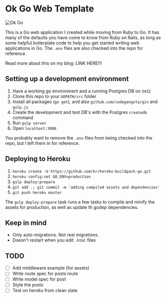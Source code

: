 Ok Go Web Template
===================

![Ok Go](http://i.vimeocdn.com/video/38089409_640.jpg)

This is a Go web application I created while moving from Ruby to Go. It has many of the defaults you have come to know from Ruby on Rails, as long as some helpful boilerplate code to help you get started writing web applications in Go. The `.env` files are also checked into the repo for reference.

Read more about this on my blog: LINK HERE!!!

Setting up a development environment
------------------------------------

1. Have a working go environment and a running Postgres DB on `5432`
2. Clone this repo to your `GOPATH/src` folder
2. Install all packages (`go get`), and also `github.com/codegangsta/gin` and `gulp.js`
3. Create the development and test DB's with the Postgres `createdb` command
3. Run `gulp server`
4. Open `localhost:3000`

You probably want to remove the `.env` files from being checked into the repo, but I left them in for reference.

Deploying to Heroku
--------------

1. `heroku create -b https://github.com/kr/heroku-buildpack-go.git`
2. `heroku config:set GO_ENV=production`
3. `gulp deploy:prepare`
4. `git add .; git commit -m 'adding compiled assets and dependencies'`
5. `git push heroku master`

The `gulp deploy:prepare` task runs a few tasks to compile and minify the assets for production, as well as update th godep dependencies.

Keep in mind
------------

- Only auto-migrations. Not real migrations.
- Doesn't restart when you edit `.html` files

TODO
----

- [ ] Add middleware example (for assets)
- [ ] Write route spec for posts route
- [ ] Write model spec for post
- [ ] Style the posts
- [ ] Test on heroku from clean slate
